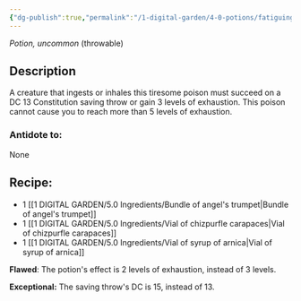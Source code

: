```yaml
---
{"dg-publish":true,"permalink":"/1-digital-garden/4-0-potions/fatiguing-fusion/","tags":["potion","extracurricular","uncommon"]}
---
```


*Potion, uncommon* (throwable) 

## Description

A creature that ingests or inhales this tiresome poison must succeed on a DC 13 Constitution saving throw or gain 3 levels of exhaustion. This poison cannot cause you to reach more than 5 levels of exhaustion.

### Antidote to: 
None

## Recipe:

- 1 [[1 DIGITAL GARDEN/5.0 Ingredients/Bundle of angel's trumpet\|Bundle of angel's trumpet]]
- 1 [[1 DIGITAL GARDEN/5.0 Ingredients/Vial of chizpurfle carapaces\|Vial of chizpurfle carapaces]]
- 1 [[1 DIGITAL GARDEN/5.0 Ingredients/Vial of syrup of arnica\|Vial of syrup of arnica]]

**Flawed**:
The potion's effect is 2 levels of exhaustion, instead of 3 levels.

**Exceptional:** 
The saving throw's DC is 15, instead of 13.
